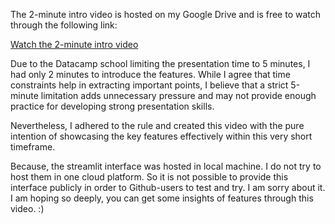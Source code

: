 The 2-minute intro video is hosted on my Google Drive and is free to watch through the following link:

[Watch the 2-minute intro video](https://drive.google.com/file/d/12kfNUgywlSO6SiCKQ2uHV5oaFzJR9txN/view?usp=sharing)

Due to the Datacamp school limiting the presentation time to 5 minutes, I had only 2 minutes to introduce the features. While I agree that time constraints help in extracting important points, I believe that a strict 5-minute limitation adds unnecessary pressure and may not provide enough practice for developing strong presentation skills.

Nevertheless, I adhered to the rule and created this video with the pure intention of showcasing the key features effectively within this very short timeframe.

Because, the streamlit interface was hosted in local machine. I do not try to host them in one cloud platform. So it is not possible to provide this interface publicly in order to Github-users to test and try. I am sorry about it. I am hoping so deeply, you can get some insights of features through this video. :)
